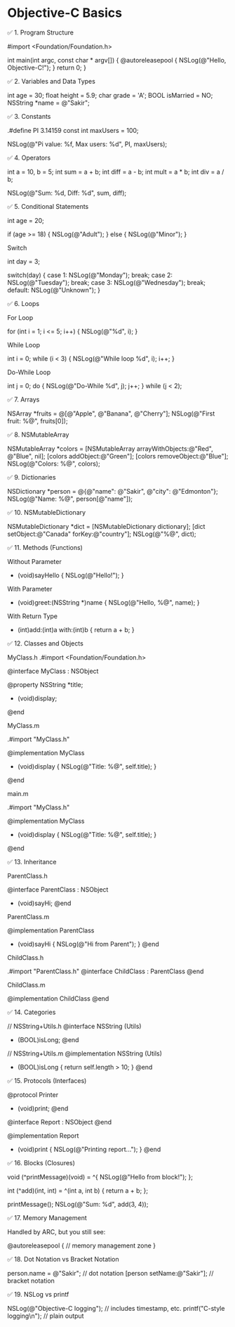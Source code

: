 # Objective-C Basics 


✅ 1. Program Structure

#import <Foundation/Foundation.h>

int main(int argc, const char * argv[]) {
    @autoreleasepool {
        NSLog(@"Hello, Objective-C!");
    }
    return 0;
}
 

✅ 2. Variables and Data Types
 

int age = 30;
float height = 5.9;
char grade = 'A';
BOOL isMarried = NO;
NSString *name = @"Sakir";

✅ 3. Constants

.#define PI 3.14159
const int maxUsers = 100;

NSLog(@"Pi value: %f, Max users: %d", PI, maxUsers);
 

✅ 4. Operators

int a = 10, b = 5;
int sum = a + b;
int diff = a - b;
int mult = a * b;
int div = a / b;

NSLog(@"Sum: %d, Diff: %d", sum, diff);


✅ 5. Conditional Statements

int age = 20;

if (age >= 18) {
    NSLog(@"Adult");
} else {
    NSLog(@"Minor");
}

Switch

int day = 3;

switch(day) {
    case 1: NSLog(@"Monday"); break;
    case 2: NSLog(@"Tuesday"); break;
    case 3: NSLog(@"Wednesday"); break;
    default: NSLog(@"Unknown");
}


✅ 6. Loops

For Loop

for (int i = 1; i <= 5; i++) {
    NSLog(@"%d", i);
}

While Loop

int i = 0;
while (i < 3) {
    NSLog(@"While loop %d", i);
    i++;
}

Do-While Loop

int j = 0;
do {
    NSLog(@"Do-While %d", j);
    j++;
} while (j < 2);


✅ 7. Arrays


NSArray *fruits = @[@"Apple", @"Banana", @"Cherry"];
NSLog(@"First fruit: %@", fruits[0]);


✅ 8. NSMutableArray

NSMutableArray *colors = [NSMutableArray arrayWithObjects:@"Red", @"Blue", nil];
[colors addObject:@"Green"];
[colors removeObject:@"Blue"];
NSLog(@"Colors: %@", colors);


✅ 9. Dictionaries

NSDictionary *person = @{@"name": @"Sakir", @"city": @"Edmonton"};
NSLog(@"Name: %@", person[@"name"]);

✅ 10. NSMutableDictionary
 
NSMutableDictionary *dict = [NSMutableDictionary dictionary];
[dict setObject:@"Canada" forKey:@"country"];
NSLog(@"%@", dict);


✅ 11. Methods (Functions)

Without Parameter 

- (void)sayHello {
    NSLog(@"Hello!");
}

With Parameter

- (void)greet:(NSString *)name {
    NSLog(@"Hello, %@", name);
}

With Return Type

- (int)add:(int)a with:(int)b {
    return a + b;
}

✅ 12. Classes and Objects

MyClass.h
.#import <Foundation/Foundation.h>

@interface MyClass : NSObject

@property NSString *title;
- (void)display;

@end

MyClass.m

.#import "MyClass.h"

@implementation MyClass

- (void)display {
    NSLog(@"Title: %@", self.title);
}

@end

main.m

.#import "MyClass.h"

@implementation MyClass

- (void)display {
    NSLog(@"Title: %@", self.title);
}

@end

✅ 13. Inheritance

ParentClass.h

@interface ParentClass : NSObject
- (void)sayHi;
@end


ParentClass.m

@implementation ParentClass
- (void)sayHi {
    NSLog(@"Hi from Parent");
}
@end

ChildClass.h

.#import "ParentClass.h"
@interface ChildClass : ParentClass
@end

ChildClass.m

@implementation ChildClass
@end

✅ 14. Categories

// NSString+Utils.h
@interface NSString (Utils)
- (BOOL)isLong;
@end

// NSString+Utils.m
@implementation NSString (Utils)
- (BOOL)isLong {
    return self.length > 10;
}
@end

✅ 15. Protocols (Interfaces)
 
 @protocol Printer
- (void)print;
@end

@interface Report : NSObject <Printer>
@end

@implementation Report
- (void)print {
    NSLog(@"Printing report...");
}
@end

✅ 16. Blocks (Closures)

void (^printMessage)(void) = ^{
    NSLog(@"Hello from block!");
};

int (^add)(int, int) = ^(int a, int b) {
    return a + b;
};

printMessage();
NSLog(@"Sum: %d", add(3, 4));


✅ 17. Memory Management

Handled by ARC, but you still see:

@autoreleasepool {
    // memory management zone
}

✅ 18. Dot Notation vs Bracket Notation
 
person.name = @"Sakir";           // dot notation
[person setName:@"Sakir"];        // bracket notation


✅ 19. NSLog vs printf
 
NSLog(@"Objective-C logging");   // includes timestamp, etc.
printf("C-style logging\n");     // plain output

